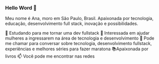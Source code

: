 ### Hello Word  👋

Meu nome é Ana, moro em São Paulo, Brasil. Apaixonada por tecnologia, educação, desenvolvimento full stack, inovação e possibilidades.

🚀 Estudando para me tornar uma dev fullstack
💁 Interessada em ajudar mulheres a ingressarem na área de tecnologia e desenvolvimento
💬 Pode me chamar para conversar sobre tecnologia, desenvolvimento fullstack, experiências e melhores séries para fazer maratona
📚Apaixonada por livros
📫 Você pode me encontrar nas redes 

<!--
**analivia1709/analivia1709** is a ✨ _special_ ✨ repository because its `README.md` (this file) appears on your GitHub profile.
